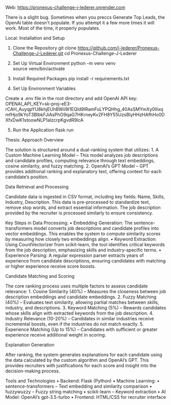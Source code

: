 
Web:
https://pronexus-challenge-j-lederer.onrender.com

There is a slight bug. Sometimes when you preccs Generate Top Leads, the OpenAi table doesn't populate. If you attempt it a few more times it will work. Most of the time, it properly populates.

Local:
Installation and Setup

1. Clone the Repository
git clone https://github.com/j-lederer/Pronexus-Challenge-J-Lederer.git
cd Pronexus-Challenge-J-Lederer

2. Set Up Virtual Environment
python -m venv venv  
source venv/bin/activate  

3. Install Required Packages
pip install -r requirements.txt  

4. Set Up Environment Variables

Create a .env file in the root directory and add OpenAI API key:
OPENAI_API_KEY=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

5. Run the Application
flask run  


Thesis:
Approach Overview

The solution is structured around a dual-ranking system that utilizes:
	1.	A Custom Machine Learning Model – This model analyzes job descriptions and candidate profiles, computing relevance through text embeddings, cosine similarity, and fuzzy matching.
	2.	OpenAI’s GPT Model – GPT provides additional ranking and explanatory text, offering context for each candidate’s position.

Data Retrieval and Processing

Candidate data is ingested in CSV format, including key fields: Name, Skills, Industry, Description. This data is pre-processed to standardize text, remove stop words, and extract essential information. The job description provided by the recruiter is processed similarly to ensure consistency.

Key Steps in Data Processing:
	•	Embedding Generation: The sentence-transformers model converts job descriptions and candidate profiles into vector embeddings. This enables the system to compute similarity scores by measuring how closely two embeddings align.
	•	Keyword Extraction: Using CountVectorizer from scikit-learn, the tool identifies critical keywords from the job description, emphasizing skills and industry-specific terms.
	•	Experience Parsing: A regular expression parser extracts years of experience from candidate descriptions, ensuring candidates with matching or higher experience receive score boosts.

Candidate Matching and Scoring

The core ranking process uses multiple factors to assess candidate relevance:
	1.	Cosine Similarity (40%) – Measures the closeness between job description embeddings and candidate embeddings.
	2.	Fuzzy Matching (40%) – Evaluates text similarity, allowing partial matches between skills, industry, and descriptions.
	3.	Keyword Matching (5%) – Rewards candidates whose skills align with extracted keywords from the job description.
	4.	Industry Relevance (10-20%) – Candidates in similar industries receive incremental boosts, even if the industries do not match exactly.
	5.	Experience Matching (Up to 15%) – Candidates with sufficient or greater experience receive additional weight in scoring.

Explanation Generation

After ranking, the system generates explanations for each candidate using the data calculated by the custom algorithm and OpenAI’s GPT. This provides recruiters with justifications for each score and insight into the decision-making process.


Tools and Technologies
	•	Backend: Flask (Python)
	•	Machine Learning:
        •	sentence-transformers – Text embedding and similarity comparison
        •	fuzzywuzzy – Fuzzy string matching
        •	scikit-learn – Keyword extraction
	•	AI Model: OpenAI’s gpt-3.5-turbo
	•	Frontend: HTML/CSS for recruiter interface